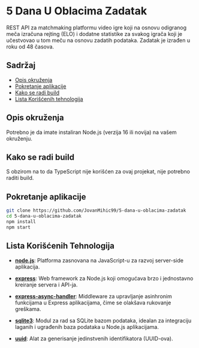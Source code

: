 # 5 Dana U Oblacima Zadatak

REST API za matchmaking platformu video igre koji na osnovu odigranog meča izračuna rejting (ELO) i dodatne statistike za svakog igrača koji je učestvovao u tom meču na osnovu zadatih podataka. Zadatak je izrađen u roku od 48 časova.

## Sadržaj

- [Opis okruženja](#opis-okruženja)
- [Pokretanje aplikacije](#pokretanje-aplikacije)
- [Kako se radi build](#kako-se-radi-build)
- [Lista Korišćenih tehnologija](#lista-korišćenih-tehnologija)

## Opis okruženja

Potrebno je da imate instaliran Node.js (verzija 16 ili novija) na vašem okruženju.

## Kako se radi build

S obzirom na to da TypeScript nije korišćen za ovaj projekat, nije potrebno raditi build.

## Pokretanje aplikacije

```bash
git clone https://github.com/JovanMihic99/5-dana-u-oblacima-zadatak
cd 5-dana-u-oblacima-zadatak
npm install
npm start
```

## Lista Korišćenih Tehnologija

- **[node.js](https://nodejs.org/)**: Platforma zasnovana na JavaScript-u za razvoj server-side aplikacija.

- **[express](https://expressjs.com/)**: Web framework za Node.js koji omogućava brzo i jednostavno kreiranje servera i API-ja.

- **[express-async-handler](https://www.npmjs.com/package/express-async-handler)**: Middleware za upravljanje asinhronim funkcijama u Express aplikacijama, čime se olakšava rukovanje greškama.

- **[sqlite3](https://www.npmjs.com/package/sqlite3)**: Modul za rad sa SQLite bazom podataka, idealan za integraciju laganih i ugrađenih baza podataka u Node.js aplikacijama.

- **[uuid](https://www.npmjs.com/package/uuid)**: Alat za generisanje jedinstvenih identifikatora (UUID-ova).

